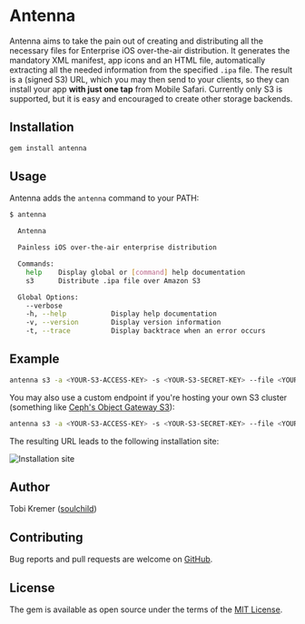 # Antenna

Antenna aims to take the pain out of creating and distributing all the necessary files for Enterprise iOS over-the-air distribution. It generates the mandatory XML manifest, app icons and an HTML file, automatically extracting all the needed information from the specified `.ipa` file. The result is a (signed S3) URL, which you may then send to your clients, so they can install your app **with just one tap** from Mobile Safari. Currently only S3 is supported, but it is easy and encouraged to create other storage backends.

## Installation

```ruby
gem install antenna
```

## Usage

Antenna adds the `antenna` command to your PATH:

```bash
$ antenna

  Antenna

  Painless iOS over-the-air enterprise distribution

  Commands:
    help    Display global or [command] help documentation
    s3      Distribute .ipa file over Amazon S3

  Global Options:
    --verbose
    -h, --help           Display help documentation
    -v, --version        Display version information
    -t, --trace          Display backtrace when an error occurs
```

## Example

```bash
antenna s3 -a <YOUR-S3-ACCESS-KEY> -s <YOUR-S3-SECRET-KEY> --file <YOUR-IPA-FILE> --region us-east-1 --create --bucket ios-apps
```

You may also use a custom endpoint if you're hosting your own S3 cluster (something like [Ceph's Object Gateway S3](http://ceph.com/docs/master/radosgw/s3/)):

```bash
antenna s3 -a <YOUR-S3-ACCESS-KEY> -s <YOUR-S3-SECRET-KEY> --file <YOUR-IPA-FILE> --endpoint https://s3.mydomain.com --create --bucket ios-apps
```

The resulting URL leads to the following installation site:

![Installation site](https://raw.githubusercontent.com/soulchild/antenna/master/assets/example-installation.png)

## Author

Tobi Kremer ([soulchild](https://www.github.com/soulchild))

## Contributing

Bug reports and pull requests are welcome on [GitHub](https://github.com/soulchild/antenna).

## License

The gem is available as open source under the terms of the [MIT License](http://opensource.org/licenses/MIT).